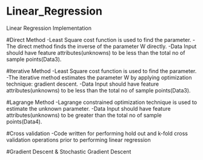 # Linear_Regression
Linear Regression Implementation 

#Direct Method
-Least Square cost function is used to find the parameter.
-The direct method finds the inverse of the parameter W directly.
-Data Input should have feature attributes(unknowns) to be less than the total no of sample points(Data3).

#Iterative Method
-Least Square cost function is used to find the parameter.
-The iterative method estimates the parameter W by applying optimization technique: gradient descent. 
-Data Input should have feature attributes(unknowns) to be less than the total no of sample points(Data3).

#Lagrange Method
-Lagrange constrained optimization technique is used to estimate the unknown parameter.
-Data Input should have feature attributes(unknowns) to be greater than the total no of sample points(Data4).

#Cross validation
-Code written for performing hold out and k-fold cross validation operations prior to performing linear regression

#Gradient Descent & Stochastic Gradient Descent
